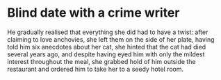 Blind date with a crime writer
==============================He gradually realised that everything she did had to have a twist: after claiming to love anchovies, she left them on the side of her plate, having told him six anecdotes about her cat, she hinted that the cat had died several years ago, and despite having eyed him with only the mildest interest throughout the meal, she grabbed hold of him outside the restaurant and ordered him to take her to a seedy hotel room.
